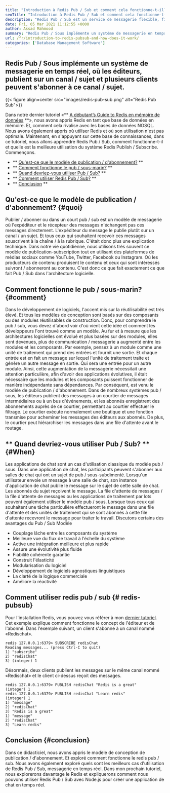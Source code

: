 ```yaml
---
title: "Introduction à Redis Pub / Sub et comment cela fonctionne-t-il?" 
seoTitle: "Introduction à Redis Pub / Sub et comment cela fonctionne-t-il?" 
description: "Redis Pub / Sub est un service de messagerie flexible, fiable et en temps réel pour les applications indépendantes pour publier et s'abonner à des événements asynchrones." 
date: Fri, 05 Mar 2021 11:12:55 +0000
author: Assad Mahmood
summary: "Redis Pub / Sous implémente un système de messagerie en temps réel, où les éditeurs, publient sur un canal / sujet et plusieurs clients peuvent s'abonner à ce canal / sujet." 
url: /fr/introduction-to-redis-pubsub-and-how-does-it-work/
categories: ['Database Management Software']
---
```


## Redis Pub / Sous implémente un système de messagerie en temps réel, où les éditeurs, publient sur un canal / sujet et plusieurs clients peuvent s'abonner à ce canal / sujet.

{{< figure align=center src="images/redis-pub-sub.png" alt="Redis Pub Sub">}}

Dans notre dernier tutoriel «** [A débutant’s Guide to Redis en mémoire de données][1] **», nous avons appris Redis en tant que base de données en mémoire. Et, comment cela rivalise avec les bases de données NOSQL. Nous avons également appris où utiliser Redis et où son utilisation n'est pas optimale. Maintenant, en s'appuyant sur cette base de connaissances, dans ce tutoriel, nous allons apprendre Redis Pub / Sub, comment fonctionne-t-il et quelle est la meilleure utilisation du système Redis Publish / Subscribe. Commençons.
  * ** [Qu'est-ce que le modèle de publication / d'abonnement?][2] **
  * ** [Comment fonctionne le pub / sous-marin?][3] **
  * ** [Quand devriez-vous utiliser Pub / Sub?][4] **
  * ** [Comment utiliser Redis Pub / Sub?][5] **
  * ** [Conclusion][6] **

## Qu'est-ce que le modèle de publication / d'abonnement? {#quoi}
Publier / abonner ou dans un court pub / sub est un modèle de messagerie où l'expéditeur et le récepteur des messages n'échangent pas ces messages directement. L'expéditeur du message le publie plutôt sur un canal / un sujet. Et tous ceux qui souhaitent recevoir ces messages souscrivent à la chaîne / à la rubrique. C'était donc plus une explication technique. Dans notre vie quotidienne, nous utilisons très souvent ce modèle de publication-subscription tout en utilisant des plateformes de médias sociaux comme YouTube, Twitter, Facebook ou Instagram. Où les producteurs de contenu produisent le contenu et ceux qui sont intéressés suivront / abonneront au contenu. C'est donc ce que fait exactement ce que fait Pub / Sub dans l'architecture logicielle.

## Comment fonctionne le pub / sous-marin? {#comment}
Dans le développement de logiciels, l'accent mis sur la réutilisabilité est très élevé. Et tous les modèles de conception sont basés sur des composants ou des modules réutilisables de construction. Donc, pour comprendre le pub / sub, vous devez d'abord voir d'où vient cette idée et comment les développeurs l'ont trouvé comme un modèle.
Au fur et à mesure que les architectures logicielles ont évolué et plus basées sur des modules, elles sont devenues, plus de communication / messagerie a augmenté entre les modules et les composants. Par exemple, pensez à un module comme une unité de traitement qui prend des entrées et fournit une sortie. Et chaque entrée est en fait un message sur lequel l'unité de traitement traite et génère un autre message en sortie. Qui sera une entrée pour un autre module. Ainsi, cette augmentation de la messagerie nécessitait une attention particulière, afin d'avoir des applications évolutives, il était nécessaire que les modules et les composants puissent fonctionner de manière indépendante sans dépendances. Par conséquent, est venu le modèle de publication / d'abonnement.
Dans de nombreux systèmes pub / sous, les éditeurs publient des messages à un courtier de messages intermédiaires ou à un bus d'événements, et les abonnés enregistrent des abonnements auprès de ce courtier, permettant au courtier effectuer le filtrage. Le courtier exécute normalement une boutique et une fonction transmise pour acheminer les messages des éditeurs aux abonnés. De plus, le courtier peut hiérarchiser les messages dans une file d'attente avant le routage.

## ** Quand devriez-vous utiliser Pub / Sub? ** {#When}
Les applications de chat sont un cas d'utilisation classique du modèle pub / sous. Dans une application de chat, les participants peuvent s'abonner aux salles de chat qui ont un sujet de pub / sous-subdimenté. Lorsqu'un utilisateur envoie un message à une salle de chat, son instance d'application de chat publie le message sur le sujet de cette salle de chat. Les abonnés du sujet reçoivent le message.
La file d'attente de messages / la file d'attente de messages ou les applications de traitement par lots peuvent également utiliser le modèle pub / sous. Lorsque tous ceux qui souhaitent une tâche particulière effectueront le message dans une file d'attente et des unités de traitement qui se sont abonnés à cette file d'attente recevront le message pour traiter le travail.
Discutons certains des avantages du Pub / Sub Modèle
  * Couplage lâche entre les composants du système
  * Meilleure vue du flux de travail à l'échelle du système
  * Active une intégration meilleure et plus rapide
  * Assure une évolutivité plus fluide
  * Fiabilité cohérente garantie
  * Construit l'élasticité
  * Modularisation du logiciel
  * Développement de logiciels agnostiques linguistiques
  * La clarté de la logique commerciale
  * Améliore la réactivité

## Comment utiliser redis pub / sub {# redis-pubsub}
Pour l'installation Redis, vous pouvez vous référer à mon [dernier tutoriel][1]. Cet exemple explique comment fonctionne le concept de l'éditeur et de l'abonné. Dans l'exemple suivant, un client s'abonne à un canal nommé «Redischat».
```
redis 127.0.0.1:6379> SUBSCRIBE redisChat  
Reading messages... (press Ctrl-C to quit) 
1) "subscribe" 
2) "redisChat" 
3) (integer) 1 
```
Désormais, deux clients publient les messages sur le même canal nommé «Redischat» et le client ci-dessus reçoit des messages.
```
redis 127.0.0.1:6379> PUBLISH redisChat "Redis is a great"  
(integer) 1  
redis 127.0.0.1:6379> PUBLISH redisChat "Learn redis"  
(integer) 1   
1) "message" 
2) "redisChat" 
3) "Redis is a great" 
1) "message" 
2) "redisChat" 
3) "Learn redis" 

```

## Conclusion {#conclusion}
Dans ce didacticiel, nous avons appris le modèle de conception de publication / d'abonnement. Et exploré comment fonctionne le redis pub / sub. Nous avons également exploré quels sont les meilleurs cas d'utilisation de Redis Pub / Sub, messagerie en temps réel. Dans mon prochain tutoriel, nous explorerons davantage le Redis et expliquerons comment nous pouvons utiliser Redis Pub / Sub avec Node.js pour créer une application de chat en temps réel.

  
[1]: https://blog.containerize.com/database-management-software/a-beginners-guide-to-redis-in-memory-database/
[2]: #what
[3]: #how
[4]: #when
[5]: #redis-pubsub
[6]: #conclusion
